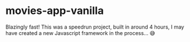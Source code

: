 # movies-app-vanilla
Blazingly fast!
This was a speedrun project, built in around 4 hours, I may have created a new Javascript framework in the process...  😅
